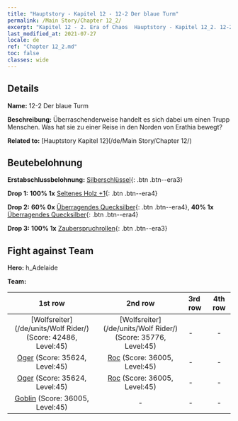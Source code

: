 ```yaml
---
title: "Hauptstory - Kapitel 12 - 12-2 Der blaue Turm"
permalink: /Main Story/Chapter 12_2/
excerpt: "Kapitel 12 - 2. Era of Chaos  Hauptstory - Kapitel 12_2. 12-2 Der blaue Turm"
last_modified_at: 2021-07-27
locale: de
ref: "Chapter 12_2.md"
toc: false
classes: wide
---
```


## Details

 **Name:** 12-2 Der blaue Turm

 **Beschreibung:** Überraschenderweise handelt es sich dabei um einen Trupp Menschen. Was hat sie zu einer Reise in den Norden von Erathia bewegt?

 **Related to:** [Hauptstory Kapitel 12](/de/Main Story/Chapter 12/)

## Beutebelohnung

 **Erstabschlussbelohnung:** [Silberschlüssel](/ItemsDE/con_693/){: .btn .btn--era3}

 **Drop 1:** **100% 1x** [Seltenes Holz +1](/ItemsDE/mat_41/){: .btn .btn--era4}

 **Drop 2:** **60% 0x** [Überragendes Quecksilber](/ItemsDE/mat_35/){: .btn .btn--era4}, **40% 1x** [Überragendes Quecksilber](/ItemsDE/mat_35/){: .btn .btn--era4}

 **Drop 3:** **100% 1x** [Zauberspruchrollen](/ItemsDE/con_694/){: .btn .btn--era3}


## Fight against Team
 **Hero:** h_Adelaide

 **Team:**


  | 1st row | 2nd row | 3rd row | 4th row |
  |:----:|:----:|:----|:----:|
  | [Wolfsreiter](/de/units/Wolf Rider/) (Score: 42486, Level:45)  | [Wolfsreiter](/de/units/Wolf Rider/) (Score: 35776, Level:45)  | - | - |
  | [Oger](/de/units/Ogre/) (Score: 35624, Level:45)  | [Roc](/de/units/Roc/) (Score: 36005, Level:45)  | - | - |
  | [Oger](/de/units/Ogre/) (Score: 35624, Level:45)  | [Roc](/de/units/Roc/) (Score: 36005, Level:45)  | - | - |
  | [Goblin](/de/units/Goblin/) (Score: 36005, Level:45)  | - | - | - |


